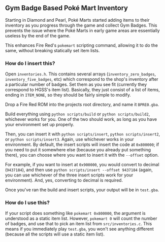 ## Gym Badge Based Poké Mart Inventory

Starting in Diamond and Pearl, Poké Marts started adding items to their inventory as you progress through the game and collect Gym Badges. This prevents the issue where the Poké Marts in early game areas are essentially useless by the end of the game.

This enhances Fire Red's `pokemart` scripting command, allowing it to do the same, without breaking statically set item lists.

### How do I insert this?

Open `inventories.h`. This contains several arrays (`inventory_zero_badges`, `inventory_five_badges`, etc) which correspond to the shop's inventory after a particular number of badges. Set them as you see fit (currently they correspond to HGSS's item list). Basically, they just consist of a list of items, ending in `ITEM_NONE`, so they should be fairly simple to modify.

Drop a Fire Red ROM into the projects root directory, and name it `BPRE0.gba`.

Build everything using `python scripts/build` or `python scripts/build2`, whichever works for you. One of the two should work, as long as you have your environment set up properly.

Then, you can insert it with `python scripts/insert`, `python scripts/insert2`, or `python scripts/insert3`. Again, use whichever works in your environment. By default, the insert scripts will insert the code at `0x800000`; if you need to put it somewhere else (because you already put something there), you can choose where you want to insert it with the `--offset` option.

For example, if you want to insert at `0x900000`, you would convert to decimal (`9437184`), and then use `python scripts/insert --offset 9437184` (again, you can use whichever of the three insert scripts work for your environment). And, yes, converting to decimal is required.

Once you've ran the build and insert scripts, your output will be in `test.gba`.

### How do I use this?

If your script does something like `pokemart 0x800000`, the argument is understood as a static item list. However, `pokemart 0` will count the number of badges, and use that to pick an item list from `src/inventories.c`. This means if you immediately play `test.gba`, you won't see anything different (because all the scripts will use a static item list).
